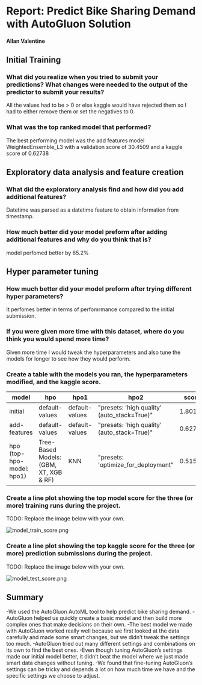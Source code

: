 # Report: Predict Bike Sharing Demand with AutoGluon Solution
#### Allan Valentine

## Initial Training
### What did you realize when you tried to submit your predictions? What changes were needed to the output of the predictor to submit your results?
All the values had to be > 0 or else kaggle would have rejected them so I had to either remove them or set the negatives to 0.

### What was the top ranked model that performed?
The best performing model was the add features model WeightedEnsemble_L3 with a validation score of 30.4509 and a kaggle score of 0.62738      

## Exploratory data analysis and feature creation
### What did the exploratory analysis find and how did you add additional features?
Datetime was parsed as a datetime feature to obtain information from timestamp.

### How much better did your model preform after adding additional features and why do you think that is?
model perfomed better by 65.2%

## Hyper parameter tuning
### How much better did your model preform after trying different hyper parameters?
It perfomes better in terms of perfomrmance compared to the initial submission.
### If you were given more time with this dataset, where do you think you would spend more time?
Given more time I would tweak the hyperparameters and also tune the models for longer to see how they would perform.

### Create a table with the models you ran, the hyperparameters modified, and the kaggle score.
| model                     | hpo                                    | hpo1           | hpo2                                        | score   |
|---------------------------|----------------------------------------|----------------|---------------------------------------------|---------|
| initial                   | default-values                         | default-values | "presets: 'high quality' (auto_stack=True)" | 1.80128 |
| add-features              | default-values                         | default-values | "presets: 'high quality' (auto_stack=True)" | 0.62738 |
| hpo (top-hpo-model: hpo1) | Tree-Based Models: (GBM, XT, XGB & RF) | KNN            | "presets: 'optimize_for_deployment"         | 0.51576 |

### Create a line plot showing the top model score for the three (or more) training runs during the project.

TODO: Replace the image below with your own.


![model_train_score.png](img/model_train_score.png)




### Create a line plot showing the top kaggle score for the three (or more) prediction submissions during the project.

TODO: Replace the image below with your own.

![model_test_score.png](img/model_test_score.png)

## Summary
-We used the AutoGluon AutoML tool to help predict bike sharing demand.
-AutoGluon helped us quickly create a basic model and then build more complex ones that make decisions on their own.
-The best model we made with AutoGluon worked really well because we first looked at the data carefully and made some smart changes,   but we didn’t tweak the settings too much.
-AutoGluon tried out many different settings and combinations on its own to find the best ones.
-Even though tuning AutoGluon’s settings made our initial model better, it didn’t beat the model where we just made smart data changes without tuning.
-We found that fine-tuning AutoGluon’s settings can be tricky and depends a lot on how much time we have and the specific settings we choose to adjust.

[def]: img/model_train_score.png

